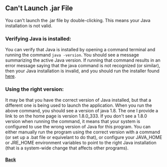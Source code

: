## Can't Launch .jar File
You can't launch the .jar file by double-clicking. This means your Java installation is not valid.
### Verifying Java is installed:
You can verify that Java is installed by opening a command terminal and running the command ```java -version```.
You should see a message summarizing the active Java version. If running that command results in an error message saying that the java command is not
recognized (or similar), then your Java installation is invalid, and you should run the installer found [here](https://java.com/en/download/manual.jsp).
### Using the right version:
It may be that you have the correct version of Java installed, but that a different one is being used to launch the application. When you run the above command,
you should see a version of java 1.8. The one I provide a link to on the home page is version 1.8.0_333. If you don't see a 1.8.0 version when running the command,
it means that your system is configured to use the wrong version of Java for this program. You can either manually run the program using the correct version with a command (or set up a .bat file or equivelant to do that), or configure your JAVA_HOME or JRE_HOME environment variables to point to the right Java installation (that is a system-wide change that affects other programs).

#### [Back](problems.md)
